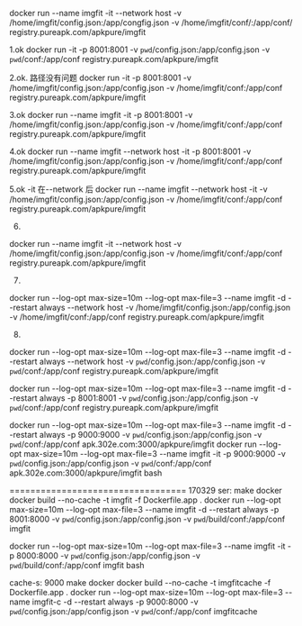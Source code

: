 docker run --name imgfit -it --network host -v /home/imgfit/config.json:/app/congfig.json   -v /home/imgfit/conf/:/app/conf/ registry.pureapk.com/apkpure/imgfit


1.ok
docker run -it -p 8001:8001 -v `pwd`/config.json:/app/config.json -v `pwd`/conf:/app/conf  registry.pureapk.com/apkpure/imgfit 


2.ok.  路径没有问题
docker run -it -p 8001:8001 -v /home/imgfit/config.json:/app/config.json -v /home/imgfit/conf:/app/conf  registry.pureapk.com/apkpure/imgfit   

3.ok
docker run --name imgfit -it -p 8001:8001 -v /home/imgfit/config.json:/app/config.json -v /home/imgfit/conf:/app/conf  registry.pureapk.com/apkpure/imgfit 


4.ok
docker run --name imgfit  --network host  -it -p 8001:8001 -v /home/imgfit/config.json:/app/config.json -v /home/imgfit/conf:/app/conf  registry.pureapk.com/apkpure/imgfit 


5.ok -it 在--network 后
docker run --name imgfit  --network host  -it -v /home/imgfit/config.json:/app/config.json -v /home/imgfit/conf:/app/conf  registry.pureapk.com/apkpure/imgfit 

6.

docker run --name imgfit  -it --network host -v /home/imgfit/config.json:/app/config.json -v /home/imgfit/conf:/app/conf  registry.pureapk.com/apkpure/imgfit 


7. 
docker run --log-opt max-size=10m --log-opt max-file=3 --name imgfit -d  --restart always --network host -v /home/imgfit/config.json:/app/config.json -v /home/imgfit/conf:/app/conf  registry.pureapk.com/apkpure/imgfit 


8.
docker run --log-opt max-size=10m --log-opt max-file=3 --name imgfit -d  --restart always --network host -v `pwd`/config.json:/app/config.json -v `pwd`/conf:/app/conf  registry.pureapk.com/apkpure/imgfit 


docker run --log-opt max-size=10m --log-opt max-file=3 --name imgfit -d  --restart always -p 8001:8001 -v `pwd`/config.json:/app/config.json -v `pwd`/conf:/app/conf  registry.pureapk.com/apkpure/imgfit 



docker run --log-opt max-size=10m --log-opt max-file=3 --name imgfit -d  --restart always -p 9000:9000 -v `pwd`/config.json:/app/config.json -v `pwd`/conf:/app/conf  apk.302e.com:3000/apkpure/imgfit
docker run --log-opt max-size=10m --log-opt max-file=3 --name imgfit -it -p 9000:9000 -v `pwd`/config.json:/app/config.json -v `pwd`/conf:/app/conf  apk.302e.com:3000/apkpure/imgfit bash


==================================
170329
ser:
make docker
docker build --no-cache   -t imgfit  -f Dockerfile.app .
docker run --log-opt max-size=10m --log-opt max-file=3 --name imgfit -d  --restart always -p 8001:8000 -v `pwd`/config.json:/app/config.json -v `pwd`/build/conf:/app/conf  imgfit

docker run --log-opt max-size=10m --log-opt max-file=3 --name imgfit -it -p 8000:8000 -v `pwd`/config.json:/app/config.json -v `pwd`/build/conf:/app/conf  imgfit bash

cache-s: 9000
make docker
docker build --no-cache   -t imgfitcache  -f Dockerfile.app .
docker run --log-opt max-size=10m --log-opt max-file=3 --name imgfit-c -d  --restart always -p 9000:8000 -v `pwd`/config.json:/app/config.json -v `pwd`/conf:/app/conf  imgfitcache 
